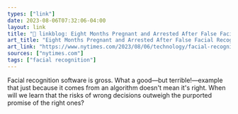 ```yaml
---
types: ["link"]
date: 2023-08-06T07:32:06-04:00
layout: link
title: "🔗 linkblog: Eight Months Pregnant and Arrested After False Facial Recognition Match - The New York Times'"
art_title: "Eight Months Pregnant and Arrested After False Facial Recognition Match - The New York Times"
art_link: "https://www.nytimes.com/2023/08/06/technology/facial-recognition-false-arrest.html"
sources: ["nytimes.com"]
tags: ["facial recognition"]
---
```

Facial recognition software is gross. What a good—but terrible!—example that just because it comes from an algorithm doesn't mean it's right. When will we learn that the risks of wrong decisions outweigh the purported promise of the right ones?  
 
